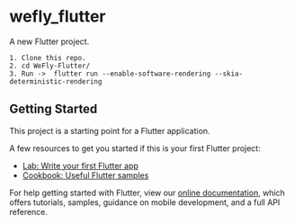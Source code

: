 # wefly_flutter

A new Flutter project.
```
1. Clone this repo.
2. cd WeFly-Flutter/
3. Run ->  flutter run --enable-software-rendering --skia-deterministic-rendering 
```
## Getting Started

This project is a starting point for a Flutter application.

A few resources to get you started if this is your first Flutter project:

- [Lab: Write your first Flutter app](https://flutter.io/docs/get-started/codelab)
- [Cookbook: Useful Flutter samples](https://flutter.io/docs/cookbook)

For help getting started with Flutter, view our 
[online documentation](https://flutter.io/docs), which offers tutorials, 
samples, guidance on mobile development, and a full API reference.
